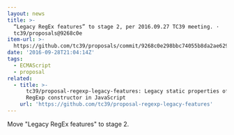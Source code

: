 ```yaml
---
layout: news
title: >-
  “Legacy RegEx features” to stage 2, per 2016.09.27 TC39 meeting. ·
  tc39/proposals@9268c0e
item-url: >-
  https://github.com/tc39/proposals/commit/9268c0e298bbc74055b8da2ae629303a6b62c031
date: '2016-09-28T21:04:14Z'
tags:
  - ECMAScript
  - proposal
related:
  - title: >-
      tc39/proposal-regexp-legacy-features: Legacy static properties of the
      RegExp constructor in JavaScript
    url: 'https://github.com/tc39/proposal-regexp-legacy-features'
---
```

Move "Legacy RegEx features" to stage 2.
